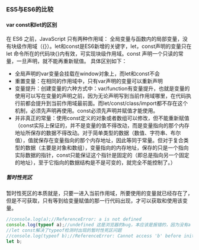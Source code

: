 ### ES5与ES6的比较
#### var const和let的区别
在 ES6 之前，JavaScript 只有两种作用域： 全局变量与函数内的局部变量，没有块级作用域（{}）。let和const是ES6新增的关键字，let，const声明的变量只在 let 命令所在的代码块{}内有效，可实现块级作用域。const 声明一个只读的常量，一旦声明，就不能再重新赋值。
具体区别如下：
- 全局声明的var变量会挂载在window对象上，而let和const不会
- 重置变量：在相同的作用域中，只有var声明的变量可以重新声明
- 变量提升：创建变量的六种方式中：var/function有变量提升，也就是变量的使用可以写在变量的声明之前，因为无论声明写到当前作用域哪里，在代码执行前都会提升到当前作用域最前面。而let/const/class/import都不存在这个机制，必须先声明再使用。const必须先声明并赋值才能使用。
- 并非真正的常量：使用const定义的对象或者数组可以修改，但不能重新赋值（const实际上保证的，并不是变量的值不得改动，而是变量指向的那个内存地址所保存的数据不得改动。对于简单类型的数据（数值、字符串、布尔值），值就保存在变量指向的那个内存地址，因此等同于常量。但对于复合类型的数据（主要是对象和数组），变量指向的内存地址，保存的只是一个指向实际数据的指针，const只能保证这个指针是固定的（即总是指向另一个固定的地址），至于它指向的数据结构是不是可变的，就完全不能控制了。）

##### 暂时性死区
暂时性死区的本质就是，只要一进入当前作用域，所要使用的变量就已经存在了，但是不可获取，只有等到给变量赋值的那一行代码出现，才可以获取和使用该变量。
```javascript
//console.log(a);//ReferenceError: a is not defined
console.log(typeof a);//undefined 这是浏览器的bug，本应该是报错的，因为没有a（暂时性死区）
//let const解决了typeof检测时出现的暂时性死区问题
//console.log(typeof b);//ReferenceError: Cannot access 'b' before initialization
let b;
```